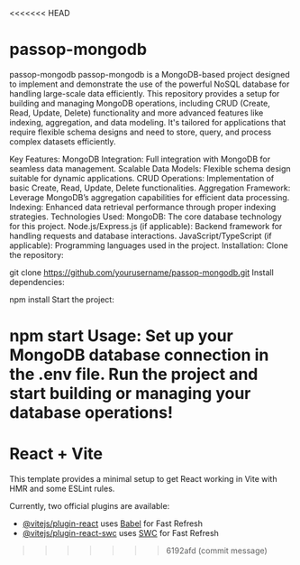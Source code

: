 <<<<<<< HEAD
# passop-mongodb
passop-mongodb
passop-mongodb is a MongoDB-based project designed to implement and demonstrate the use of the powerful NoSQL database for handling large-scale data efficiently. This repository provides a setup for building and managing MongoDB operations, including CRUD (Create, Read, Update, Delete) functionality and more advanced features like indexing, aggregation, and data modeling. It's tailored for applications that require flexible schema designs and need to store, query, and process complex datasets efficiently.

Key Features:
MongoDB Integration: Full integration with MongoDB for seamless data management.
Scalable Data Models: Flexible schema design suitable for dynamic applications.
CRUD Operations: Implementation of basic Create, Read, Update, Delete functionalities.
Aggregation Framework: Leverage MongoDB’s aggregation capabilities for efficient data processing.
Indexing: Enhanced data retrieval performance through proper indexing strategies.
Technologies Used:
MongoDB: The core database technology for this project.
Node.js/Express.js (if applicable): Backend framework for handling requests and database interactions.
JavaScript/TypeScript (if applicable): Programming languages used in the project.
Installation:
Clone the repository:


git clone https://github.com/yourusername/passop-mongodb.git
Install dependencies:


npm install
Start the project:

npm start
Usage:
Set up your MongoDB database connection in the .env file.
Run the project and start building or managing your database operations!
=======
# React + Vite

This template provides a minimal setup to get React working in Vite with HMR and some ESLint rules.

Currently, two official plugins are available:

- [@vitejs/plugin-react](https://github.com/vitejs/vite-plugin-react/blob/main/packages/plugin-react/README.md) uses [Babel](https://babeljs.io/) for Fast Refresh
- [@vitejs/plugin-react-swc](https://github.com/vitejs/vite-plugin-react-swc) uses [SWC](https://swc.rs/) for Fast Refresh
>>>>>>> 6192afd (commit message)
